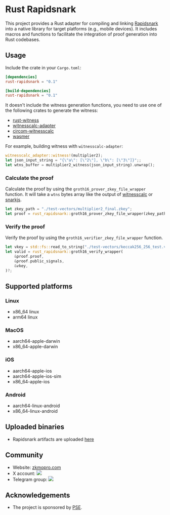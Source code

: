 # Rust Rapidsnark

<!-- [![Crates.io](https://img.shields.io/crates/v/witnesscalc-adapter?label=witnesscalc-adapter)](https://crates.io/crates/witnesscalc-adapter) -->

This project provides a Rust adapter for compiling and linking [Rapidsnark](https://github.com/iden3/rapidsnark) into a native library for target platforms (e.g., mobile devices). It includes macros and functions to facilitate the integration of proof generation into Rust codebases.

## Usage

Include the crate in your `Cargo.toml`:

```toml
[dependencies]
rust-rapidsnark = "0.1"

[build-dependencies]
rust-rapidsnark = "0.1"
```

It doesn't include the witness generation functions, you need to use one of the following crates to generate the witness:

-   [rust-witness](https://github.com/chancehudson/rust-witness)
-   [witnesscalc-adapter](https://github.com/zkmopro/witnesscalc_adapter)
-   [circom-witnesscalc](https://github.com/iden3/circom-witnesscalc)
-   [wasmer](https://github.com/wasmerio/wasmer)

For example, building witness with `witnesscalc-adapter`:

```rust
witnesscalc_adapter::witness!(multiplier2);
let json_input_string = "{\"a\": [\"2\"], \"b\": [\"3\"]}";;
let wtns_buffer = multiplier2_witness(json_input_string).unwrap();
```

### Calculate the proof

Calculate the proof by using the `groth16_prover_zkey_file_wrapper` function.
It will take a `wtns` bytes array like the output of [witnesscalc](https://github.com/0xPolygonID/witnesscalc) or [snarkjs](https://github.com/iden3/snarkjs).

```rust
let zkey_path = "./test-vectors/multiplier2_final.zkey";
let proof = rust_rapidsnark::groth16_prover_zkey_file_wrapper(zkey_path, wtns_buffer).unwrap();
```

### Verify the proof

Verify the proof by using the `groth16_verifier_zkey_file_wrapper` function.

```rust
let vkey = std::fs::read_to_string("./test-vectors/keccak256_256_test.vkey.json")?;
let valid = rust_rapidsnark::groth16_verify_wrapper(
    &proof.proof,
    &proof.public_signals,
    &vkey,
)?;
```

## Supported platforms

### Linux

-   x86_64 linux
-   arm64 linux

### MacOS

-   aarch64-apple-darwin
-   x86_64-apple-darwin

### iOS

-   aarch64-apple-ios
-   aarch64-apple-ios-sim
-   x86_64-apple-ios

### Android

-   aarch64-linux-android
-   x86_64-linux-android

## Uploaded binaries

-   Rapidsnark artifacts are uploaded [here](https://github.com/vivianjeng/rapidsnark/actions/runs/13075683259)

## Community

-   Website: [zkmopro.com](https://zkmopro.com)
-   X account: <a href="https://twitter.com/zkmopro"><img src="https://img.shields.io/twitter/follow/zkmopro?style=flat-square&logo=x&label=zkmopro"></a>
-   Telegram group: <a href="https://t.me/zkmopro"><img src="https://img.shields.io/badge/telegram-@zkmopro-blue.svg?style=flat-square&logo=telegram"></a>

## Acknowledgements

-   The project is sponsored by [PSE](https://pse.dev/).
